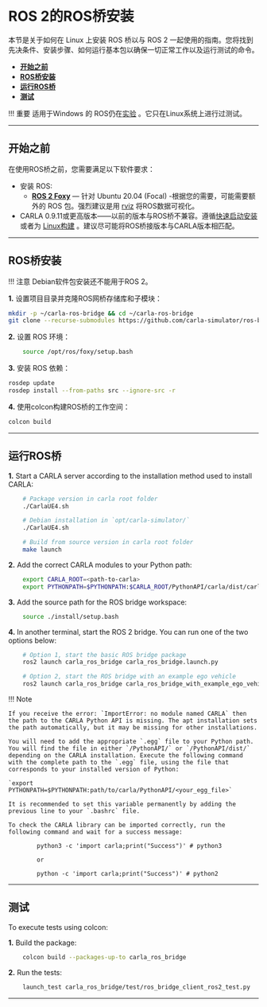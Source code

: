 # ROS 2的ROS桥安装

本节是关于如何在 Linux 上安装 ROS 桥以与 ROS 2 一起使用的指南。您将找到先决条件、安装步骤、如何运行基本包以确保一切正常工作以及运行测试的命令。

- [__开始之前__](#before-you-begin)
- [__ROS桥安装__](#ros-bridge-installation)
- [__运行ROS桥__](#run-the-ros-bridge)
- [__测试__](#testing)

!!! 重要
    适用于Windows 的 ROS仍在[实验](http://wiki.ros.org/noetic/Installation) 。它只在Linux系统上进行过测试。 

---

## 开始之前

在使用ROS桥之前，您需要满足以下软件要求：

- 安装 ROS:
    - [__ROS 2 Foxy__](https://docs.ros.org/en/foxy/Installation.html) — 针对 Ubuntu 20.04 (Focal)
-根据您的需要，可能需要额外的 ROS 包。强烈建议是用 [rviz](https://wiki.ros.org/rviz) 将ROS数据可视化。
- CARLA 0.9.11或更高版本——以前的版本与ROS桥不兼容。遵循[快速启动安装](https://carla.readthedocs.io/en/latest/start_quickstart/) 或者为 [Linux构建](https://carla.readthedocs.io/en/latest/build_linux/) 。建议尽可能将ROS桥接版本与CARLA版本相匹配。

---

## ROS桥安装

!!! 注意
    Debian软件包安装还不能用于ROS 2。

__1.__ 设置项目目录并克隆ROS网桥存储库和子模块：

```sh
mkdir -p ~/carla-ros-bridge && cd ~/carla-ros-bridge
git clone --recurse-submodules https://github.com/carla-simulator/ros-bridge.git src/ros-bridge
```

__2.__ 设置 ROS 环境：

```sh
    source /opt/ros/foxy/setup.bash
```

__3.__ 安装 ROS 依赖：

```sh
rosdep update
rosdep install --from-paths src --ignore-src -r
```

__4.__ 使用colcon构建ROS桥的工作空间：

```sh
colcon build
```

---

## 运行ROS桥

__1.__ Start a CARLA server according to the installation method used to install CARLA:

```sh
    # Package version in carla root folder
    ./CarlaUE4.sh

    # Debian installation in `opt/carla-simulator/`
    ./CarlaUE4.sh

    # Build from source version in carla root folder
    make launch
```

__2.__ Add the correct CARLA modules to your Python path:

```sh
    export CARLA_ROOT=<path-to-carla>
    export PYTHONPATH=$PYTHONPATH:$CARLA_ROOT/PythonAPI/carla/dist/carla-<carla_version_and_arch>.egg:$CARLA_ROOT/PythonAPI/carla
```
__3.__ Add the source path for the ROS bridge workspace:

```sh
    source ./install/setup.bash
```

__4.__ In another terminal, start the ROS 2 bridge. You can run one of the two options below:

```sh
    # Option 1, start the basic ROS bridge package
    ros2 launch carla_ros_bridge carla_ros_bridge.launch.py

    # Option 2, start the ROS bridge with an example ego vehicle
    ros2 launch carla_ros_bridge carla_ros_bridge_with_example_ego_vehicle.launch.py
```

!!! Note

    If you receive the error: `ImportError: no module named CARLA` then the path to the CARLA Python API is missing. The apt installation sets the path automatically, but it may be missing for other installations.

    You will need to add the appropriate `.egg` file to your Python path. You will find the file in either `/PythonAPI/` or `/PythonAPI/dist/` depending on the CARLA installation. Execute the following command with the complete path to the `.egg` file, using the file that corresponds to your installed version of Python:

    `export PYTHONPATH=$PYTHONPATH:path/to/carla/PythonAPI/<your_egg_file>`

    It is recommended to set this variable permanently by adding the previous line to your `.bashrc` file.

    To check the CARLA library can be imported correctly, run the following command and wait for a success message:

            python3 -c 'import carla;print("Success")' # python3

            or

            python -c 'import carla;print("Success")' # python2

---

## 测试

To execute tests using colcon:

__1.__ Build the package:

```sh
    colcon build --packages-up-to carla_ros_bridge
```

__2.__ Run the tests:

```sh
    launch_test carla_ros_bridge/test/ros_bridge_client_ros2_test.py
```

---
